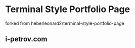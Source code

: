 # Terminal Style Portfolio Page

forked from heberleonard2/terminal-style-portfolio-page

## i-petrov.com
